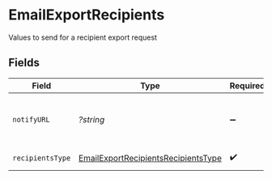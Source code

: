 # EmailExportRecipients

Values to send for a recipient export request


## Fields

| Field                                                                                                                    | Type                                                                                                                     | Required                                                                                                                 | Description                                                                                                              | Example                                                                                                                  |
| ------------------------------------------------------------------------------------------------------------------------ | ------------------------------------------------------------------------------------------------------------------------ | ------------------------------------------------------------------------------------------------------------------------ | ------------------------------------------------------------------------------------------------------------------------ | ------------------------------------------------------------------------------------------------------------------------ |
| `notifyURL`                                                                                                              | *?string*                                                                                                                | :heavy_minus_sign:                                                                                                       | Webhook called once the export process is finished. For reference, https://help.brevo.com/hc/en-us/articles/360007666479 | http://requestb.in/173lyyx1                                                                                              |
| `recipientsType`                                                                                                         | [EmailExportRecipientsRecipientsType](../../models/shared/EmailExportRecipientsRecipientsType.md)                        | :heavy_check_mark:                                                                                                       | Type of recipients to export for a campaign                                                                              | openers                                                                                                                  |